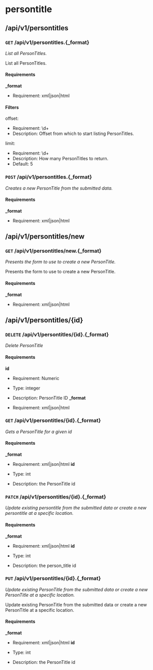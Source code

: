# persontitle #

## /api/v1/persontitles ##

### `GET` /api/v1/persontitles.{_format} ###

_List all PersonTitles._

List all PersonTitles.

#### Requirements ####

**_format**

  - Requirement: xml|json|html

#### Filters ####

offset:

  * Requirement: \d+
  * Description: Offset from which to start listing PersonTitles.

limit:

  * Requirement: \d+
  * Description: How many PersonTitles to return.
  * Default: 5


### `POST` /api/v1/persontitles.{_format} ###

_Creates a new PersonTitle from the submitted data._

#### Requirements ####

**_format**

  - Requirement: xml|json|html


## /api/v1/persontitles/new ##

### `GET` /api/v1/persontitles/new.{_format} ###

_Presents the form to use to create a new PersonTitle._

Presents the form to use to create a new PersonTitle.

#### Requirements ####

**_format**

  - Requirement: xml|json|html


## /api/v1/persontitles/{id} ##

### `DELETE` /api/v1/persontitles/{id}.{_format} ###

_Delete PersonTitle_

#### Requirements ####

**id**

  - Requirement: Numeric
  - Type: integer
  - Description: PersonTitle ID
**_format**

  - Requirement: xml|json|html


### `GET` /api/v1/persontitles/{id}.{_format} ###

_Gets a PersonTitle for a given id_

#### Requirements ####

**_format**

  - Requirement: xml|json|html
**id**

  - Type: int
  - Description: the PersonTitle id


### `PATCH` /api/v1/persontitles/{id}.{_format} ###

_Update existing persontitle from the submitted data or create a new persontitle at a specific location._

#### Requirements ####

**_format**

  - Requirement: xml|json|html
**id**

  - Type: int
  - Description: the person_title id


### `PUT` /api/v1/persontitles/{id}.{_format} ###

_Update existing PersonTitle from the submitted data or create a new PersonTitle at a specific location._

Update existing PersonTitle from the submitted data or create a new PersonTitle at a specific location.

#### Requirements ####

**_format**

  - Requirement: xml|json|html
**id**

  - Type: int
  - Description: the PersonTitle id
